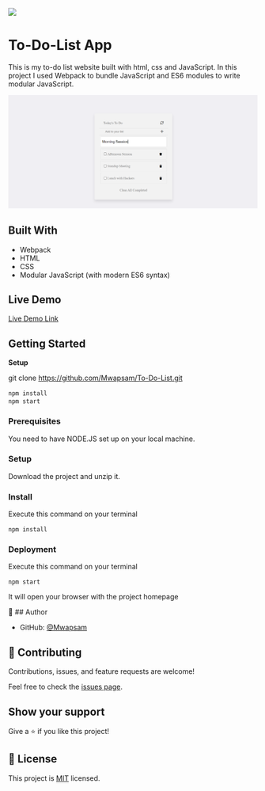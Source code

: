 ![](https://img.shields.io/badge/Microverse-blueviolet)

# To-Do-List App

This is my to-do list website built with html, css and JavaScript. In this project I used Webpack to bundle JavaScript and ES6 modules to write modular JavaScript.

![screenshot](./Screenshot.png)

## Built With

- Webpack
- HTML
- CSS
- Modular JavaScript (with modern ES6 syntax)

## Live Demo

[Live Demo Link](https://mwapsam.github.io/To-Do-List/)

## Getting Started

**Setup**

git clone https://github.com/Mwapsam/To-Do-List.git

```
npm install
npm start
```

### Prerequisites

You need to have NODE.JS set up on your local machine.

### Setup

Download the project and unzip it.

### Install

Execute this command on your terminal

```
npm install
```

### Deployment

Execute this command on your terminal

```
npm start
```

It will open your browser with the project homepage

👤 ## Author

- GitHub: [@Mwapsam](https://github.com/Mwapsam)

## 🤝 Contributing

Contributions, issues, and feature requests are welcome!

Feel free to check the [issues page](../../issues/).

## Show your support

Give a ⭐️ if you like this project!

## 📝 License

This project is [MIT](./MIT.md) licensed.
